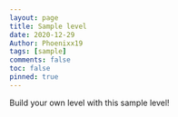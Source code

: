 ```yaml
---
layout: page
title: Sample level
date: 2020-12-29
Author: Phoenixx19
tags: [sample]
comments: false
toc: false
pinned: true
---
```


Build your own level with this sample level!